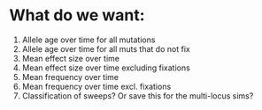 # What do we want:

1. Allele age over time for all mutations
2. Allele age over time for all muts that do not fix
3. Mean effect size over time
4. Mean effect size over time excluding fixations
5. Mean frequency over time
6. Mean frequency over time excl. fixations
7. Classification of sweeps?  Or save this for the multi-locus sims?
